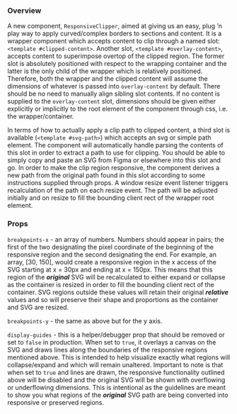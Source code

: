 ### Overview

A new component, `ResponsiveClipper`, aimed at giving us an easy, plug ’n play way to apply curved/complex borders to sections and content. It is a wrapper component which accepts content to clip through a named slot: `<template #clipped-content>`. Another slot, `<template #overlay-content>`, accepts content to superimpose overtop of the clipped region. The former slot is absolutely positioned with respect to the wrapping container and the latter is the only child of the wrapper which is relatively positioned. Therefore, both the wrapper and the clipped content will assume the dimensions of whatever is passed into `overlay-content` by default. There should be no need to manually align sibling slot contents. If no content is supplied to the `overlay-content` slot, dimensions should be given either explicitly or implicitly to the root element of the component through css, i.e. the wrapper/container.

In terms of how to actually apply a clip path to clipped content, a third slot is available (`<template #svg-path>`) which accepts an svg or simple path element. The component will automatically handle parsing the contents of this slot in order to extract a path to use for clipping. You should be able to simply copy and paste an SVG from Figma or elsewhere into this slot and go. In order to make the clip region responsive, the component derives a new path from the original path found in this slot according to some instructions supplied through props. A window resize event listener triggers recalculation of the path on each resize event. The path will be adjusted initially and on resize to fill the bounding client rect of the wrapper root element.

### Props

`breakpoints-x` - an array of numbers. Numbers should appear in pairs; the first of the two designating the pixel coordinate of the beginning of the responsive region and the second designating the end. For example, an array, [30, 150], would create a responsive region in the x access of the SVG starting at x = 30px and ending at x = 150px. This means that this region of the _**original**_ SVG will be recalculated to either expand or collapse as the container is resized in order to fill the bounding client rect of the container. SVG regions outside these values will retain their original _**relative**_ values and so will preserve their shape and proportions as the container and SVG are resized.

`breakpoints-y` - the same as above but for the y axis.

`display-guides` - this is a helper/debugger prop that should be removed or set to `false` in production. When set to `true`, it overlays a canvas on the SVG and draws lines along the boundaries of the responsive regions mentioned above. This is intended to help visualize exactly what regions will collapse/expand and which will remain unaltered. Important to note is that when set to `true` and lines are drawn, the responsive functionality outlined above will be disabled and the original SVG will be shown with overflowing or underflowing dimensions. This is intentional as the guidelines are meant to show you what regions of the _**original**_ SVG path are being converted into responsive or preserved regions.
